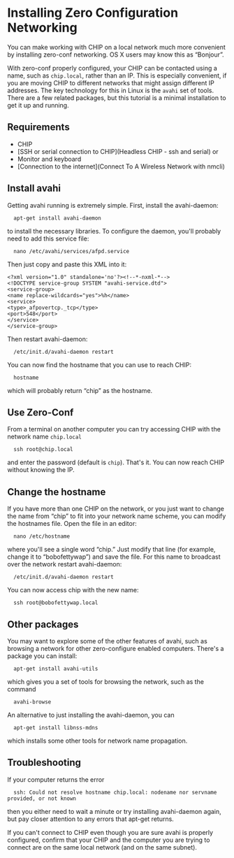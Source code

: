 # Installing Zero Configuration Networking
You can make working with CHIP on a local network much more convenient by installing zero-conf networking. OS X users may know this as “Bonjour”.

With zero-conf properly configured, your CHIP can be contacted using a name, such as `chip.local`, rather than an IP. This is especially convenient, if you are moving CHIP to different networks that might assign different IP addresses. The key technology for this in Linux is the `avahi` set of tools. There are a few related packages, but this tutorial is a minimal installation to get it up and running.

## Requirements
  * CHIP
  * [SSH or serial connection to CHIP](Headless CHIP - ssh and serial) or
  * Monitor and keyboard
  * [Connection to the internet](Connect To A Wireless Network with nmcli)

## Install avahi
Getting avahi running is extremely simple. First, install the avahi-daemon:

```shell
  apt-get install avahi-daemon
```

to install the necessary libraries. To configure the daemon, you'll probably need to add this service file:

```shell
  nano /etc/avahi/services/afpd.service
```

Then just copy and paste this XML into it:

```shell
<?xml version="1.0" standalone='no'?><!--*-nxml-*-->
<!DOCTYPE service-group SYSTEM "avahi-service.dtd">
<service-group>
<name replace-wildcards="yes">%h</name>
<service>
<type>_afpovertcp._tcp</type>
<port>548</port>
</service>
</service-group>
```

Then restart avahi-daemon:

```shell
  /etc/init.d/avahi-daemon restart
```

You can now find the hostname that you can use to reach CHIP:


```shell
  hostname
```

which will probably return “chip” as the hostname.

## Use Zero-Conf
From a terminal on another computer you can try accessing CHIP with the network name `chip.local`

```shell
  ssh root@chip.local
```

and enter the password (default is `chip`). That's it. You can now reach CHIP without knowing the IP.

## Change the hostname
If you have more than one CHIP on the network, or you just want to change the name from “chip” to fit into your network name scheme, you can modify the hostnames file. Open the file in an editor:

```shell
  nano /etc/hostname
```
  
where you'll see a single word “chip.” Just modify that line (for example, change it to “bobofettywap”) and save the file. For this name to broadcast over the network restart avahi-daemon:

```shell
  /etc/init.d/avahi-daemon restart
```
You can now access chip with the new name:

```shell
  ssh root@bobofettywap.local 
```

## Other packages
You may want to explore some of the other features of avahi, such as browsing a network for other zero-configure enabled computers. There's a package you can install:

```shell
  apt-get install avahi-utils
```

which gives you a set of tools for browsing the network, such as the command

```shell
  avahi-browse
```

An alternative to just installing the avahi-daemon, you can

```shell
  apt-get install libnss-mdns
```

which installs some other tools for network name propagation.

## Troubleshooting
If your computer returns the error

```shell
  ssh: Could not resolve hostname chip.local: nodename nor servname provided, or not known
```

then you either need to wait a minute or try installing avahi-daemon again, but pay closer attention to any errors that apt-get returns.

If you can't connect to CHIP even though you are sure avahi is properly configured, confirm that your CHIP and the computer you are trying to connect are on the same local network (and on the same subnet).
